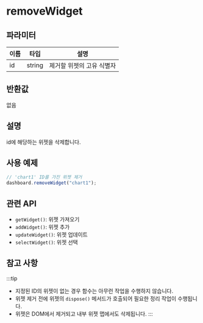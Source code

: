 # removeWidget

## 파라미터

| 이름 | 타입   | 설명                      |
| ---- | ------ | ------------------------- |
| id   | string | 제거할 위젯의 고유 식별자 |

## 반환값

없음

## 설명

id에 해당하는 위젯을 삭제합니다.

## 사용 예제

```javascript
// 'chart1' ID를 가진 위젯 제거
dashboard.removeWidget("chart1");
```
## 관련 API

- `getWidget()`: 위젯 가져오기
- `addWidget()`: 위젯 추가
- `updateWidget()`: 위젯 업데이트
- `selectWidget()`: 위젯 선택

## 참고 사항
:::tip
- 지정된 ID의 위젯이 없는 경우 함수는 아무런 작업을 수행하지 않습니다.
- 위젯 제거 전에 위젯의 `dispose()` 메서드가 호출되어 필요한 정리 작업이 수행됩니다.
- 위젯은 DOM에서 제거되고 내부 위젯 맵에서도 삭제됩니다.
:::